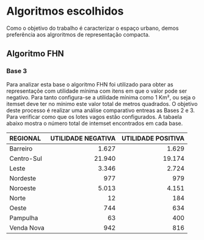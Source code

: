 # Algoritmos escolhidos
Como o objetivo do trabalho é caracterizar o espaço urbano, demos preferência aos algroritmos de representação compacta. 

## Algoritmo FHN
### Base 3
Para analizar esta base o algoritmo FHN foi utilizado para obter as representaçõe com utilidade mínima com itens em que o valor pode ser negativo. Para tanto configura-se a utilidade mínima como 1 Km², ou seja o itemset deve ter no mínimo este valor total de metros quadrados.
O objetivo deste processo é realizar uma análise comparativo entreas as Bases 2 e 3. Para verificar como que os lotes vagos estão configurados. A tabaela abaixo mostra o número total de intemset encontrados em cada base.

|REGIONAL   | UTILIDADE NEGATIVA| UTILIDADE POSITIVA|
|:----------|------------------:|------------------:|
|Barreiro   |              1.627|              1.629|
|Centro-Sul |             21.940|             19.174|
|Leste      |              3.346|              2.724|
|Nordeste   |                977|                979|
|Noroeste   |              5.013|              4.151|
|Norte      |                 12|                184|
|Oeste      |                744|                634|
|Pampulha   |                 63|                400|
|Venda Nova |                942|                816|


